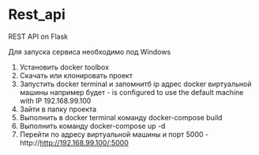 # Rest_api
REST API on Flask

Для запуска сервиса необходимо под Windows

1. Установить docker toolbox
2. Скачать или клонировать проект
3. Запустить docker terminal и запомнитб ip адрес docker виртуальной машины например будет - is configured to use the default machine with IP 192.168.99.100
4. Зайти в папку проекта
5. Выполнить в docker terminal команду  docker-compose build
6. Выполнить команду  docker-compose up -d
7. Перейти по адресу виртуальной машины и порт 5000 - http://http://192.168.99.100/:5000